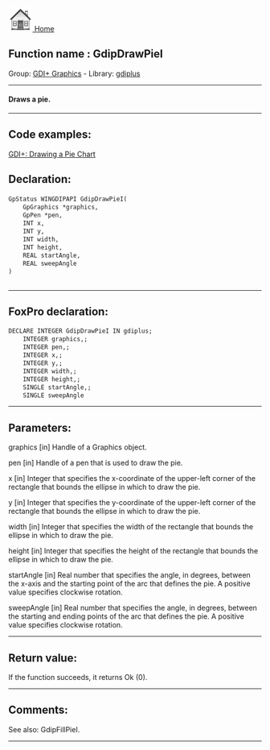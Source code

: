 [<img src="../../images/home.png"> Home ](https://github.com/VFPX/Win32API)  

## Function name : GdipDrawPieI
Group: [GDI+ Graphics](../../functions_group.md#GDIplus_Graphics)  -  Library: [gdiplus](../../../libraries.md#gdiplus)  
***  


#### Draws a pie.

***  


## Code examples:
[GDI+: Drawing a Pie Chart](../../samples/sample_514.md)  

## Declaration:
```foxpro  
GpStatus WINGDIPAPI GdipDrawPieI(
	GpGraphics *graphics,
	GpPen *pen,
	INT x,
	INT y,
	INT width,
	INT height,
	REAL startAngle,
	REAL sweepAngle
)
  
```  
***  


## FoxPro declaration:
```foxpro  
DECLARE INTEGER GdipDrawPieI IN gdiplus;
	INTEGER graphics,;
	INTEGER pen,;
	INTEGER x,;
	INTEGER y,;
	INTEGER width,;
	INTEGER height,;
	SINGLE startAngle,;
	SINGLE sweepAngle  
```  
***  


## Parameters:
graphics
[in] Handle of a Graphics object.

pen
[in] Handle of a pen that is used to draw the pie.

x
[in] Integer that specifies the x-coordinate of the upper-left corner of the rectangle that bounds the ellipse in which to draw the pie. 

y
[in] Integer that specifies the y-coordinate of the upper-left corner of the rectangle that bounds the ellipse in which to draw the pie. 

width
[in] Integer that specifies the width of the rectangle that bounds the ellipse in which to draw the pie. 

height
[in] Integer that specifies the height of the rectangle that bounds the ellipse in which to draw the pie. 

startAngle
[in] Real number that specifies the angle, in degrees, between the x-axis and the starting point of the arc that defines the pie. A positive value specifies clockwise rotation. 

sweepAngle
[in] Real number that specifies the angle, in degrees, between the starting and ending points of the arc that defines the pie. A positive value specifies clockwise rotation.  
***  


## Return value:
If the function succeeds, it returns Ok (0).  
***  


## Comments:
See also: GdipFillPieI.  
  
***  

